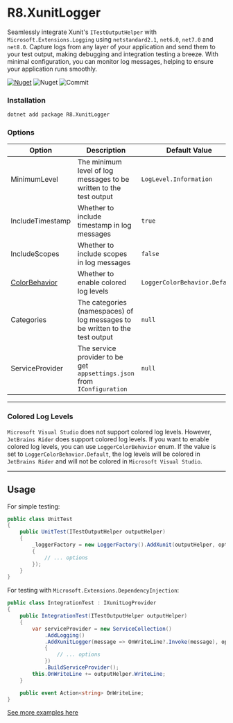 # R8.XunitLogger

Seamlessly integrate Xunit's `ITestOutputHelper` with `Microsoft.Extensions.Logging` using `netstandard2.1`, `net6.0`, `net7.0` and `net8.0`. Capture logs from any layer of your application and send them to your test output, making debugging and integration testing a breeze. With minimal configuration, you can monitor log messages, helping to ensure your application runs smoothly.

[![Nuget](https://img.shields.io/nuget/vpre/R8.XunitLogger)](https://www.nuget.org/packages/R8.XunitLogger/) ![Nuget](https://img.shields.io/nuget/dt/R8.XunitLogger) ![Commit](https://img.shields.io/github/last-commit/iamr8/R8.XunitLogger)

### Installation

```bash
dotnet add package R8.XunitLogger
```

### Options

| Option                               | Description                                                                  | Default Value                 |
|--------------------------------------|------------------------------------------------------------------------------|-------------------------------|
| MinimumLevel                         | The minimum level of log messages to be written to the test output           | `LogLevel.Information`        |
| IncludeTimestamp                     | Whether to include timestamp in log messages                                 | `true`                        |
| IncludeScopes                        | Whether to include scopes in log messages                                    | `false`                       |
| [ColorBehavior](#colored-log-levels) | Whether to enable colored log levels                                         | `LoggerColorBehavior.Default` |
| Categories                           | The categories (namespaces) of log messages to be written to the test output | `null`                        |
| ServiceProvider                      | The service provider to be get `appsettings.json` from `IConfiguration`      | `null`                        |

---

### Colored Log Levels

`Microsoft Visual Studio` does not support colored log levels. However, `JetBrains Rider` does support colored log levels. If you want to enable colored log levels, you can use `LoggerColorBehavior` enum.
If the value is set to `LoggerColorBehavior.Default`, the log levels will be colored in `JetBrains Rider` and will not be colored in `Microsoft Visual Studio`.

---

## Usage

For simple testing:

```csharp
public class UnitTest
{
    public UnitTest(ITestOutputHelper outputHelper)
    {
        _loggerFactory = new LoggerFactory().AddXunit(outputHelper, options =>
        {
            // ... options
        });
    }
}
```

For testing with `Microsoft.Extensions.DependencyInjection`:

```csharp
public class IntegrationTest : IXunitLogProvider
{
    public IntegrationTest(ITestOutputHelper outputHelper)
    {
        var serviceProvider = new ServiceCollection()
            .AddLogging()
            .AddXunitLogger(message => OnWriteLine?.Invoke(message), options => 
            {
                // ... options
            })
            .BuildServiceProvider();
        this.OnWriteLine += outputHelper.WriteLine;
    }

    public event Action<string> OnWriteLine;
}
```

[See more examples here](https://github.com/iamr8/R8.XunitLogger/tree/master/R8.XunitLogger.Sample)